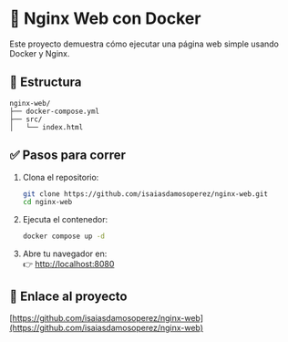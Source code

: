 # 🚀 Nginx Web con Docker

Este proyecto demuestra cómo ejecutar una página web simple usando Docker y Nginx.

## 📁 Estructura

```
nginx-web/
├── docker-compose.yml
├── src/
│   └── index.html
```

## ✅ Pasos para correr

1. Clona el repositorio:
   ```bash
   git clone https://github.com/isaiasdamosoperez/nginx-web.git
   cd nginx-web
   ```

2. Ejecuta el contenedor:
   ```bash
   docker compose up -d
   ```

3. Abre tu navegador en:  
   👉 [http://localhost:8080](http://localhost:8080)

## 🔗 Enlace al proyecto

[https://github.com/isaiasdamosoperez/nginx-web](https://github.com/isaiasdamosoperez/nginx-web)
